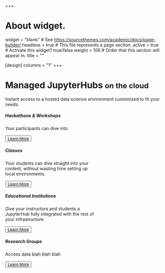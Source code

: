 +++
# About widget.
widget = "blank"  # See https://sourcethemes.com/academic/docs/page-builder/
headless = true  # This file represents a page section.
active = true  # Activate this widget? true/false
weight = 106  # Order that this section will appear in.
title = ""

[design]
  columns = "1"
+++

<h1>Managed JupyterHubs <small>on the cloud</small></h1>

Instant access to a hosted data science environment customized to fit your needs.


<div class="card-group mission-cards">
    <div class="card w-50 m-3" style="width: 18rem;">
        <div class="card-body text-center">
            <h5 class="card-title">Hackathons & Workshops</h5>
            <p class="card-text">
            Your participants can dive into 
            </p>
        </div>
        <div class="card-footer text-center">
            <button type="button" class="btn btn-light"><a href="infrastructure" class="card-link">Learn More</a></button>
        </div>
    </div>
    <div class="card w-50  m-3" style="width: 18rem;">
        <div class="card-body text-center">
            <h5 class="card-title">Classes</h5>
            <p class="card-text">
            Your students can dive straight into your content, without wasting time setting up local environments.
            </p>
        </div>
        <div class="card-footer text-center">
            <button type="button" class="btn btn-light text-white"><a class="card-link" href="open-source">Learn More</a></button>
        </div>
    </div>
</div>
<div class="card-group mission-cards">
    <div class="card w-50  m-3" style="width: 18rem;">
        <div class="card-body text-center">
            <h5 class="card-title">Educational Institutions</h5>
            <p class="card-text">
            Give your instructors and students a JupyterHub fully integrated with the rest of your infrastructure 
            </p>
        </div>
        <div class="card-footer text-center">
            <button type="button" class="btn btn-light text-white"><a class="card-link" href="open-source">Learn More</a></button>
        </div>
    </div>
    <div class="card w-50  m-3" style="width: 18rem;">
        <div class="card-body text-center">
            <h5 class="card-title">Research Groups</h5>
            <p class="card-text">
            Access data blah blah blah
            </p>
        </div>
        <div class="card-footer text-center">
            <button type="button" class="btn btn-light text-white"><a class="card-link" href="open-source">Learn More</a></button>
        </div>
    </div>
</div>
